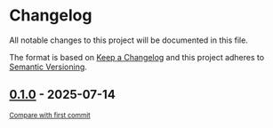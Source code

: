 # Changelog

All notable changes to this project will be documented in this file.

The format is based on [Keep a Changelog](http://keepachangelog.com/en/1.0.0/)
and this project adheres to [Semantic Versioning](http://semver.org/spec/v2.0.0.html).

<!-- insertion marker -->
## [0.1.0](https://github.com/tsypuk/aws-news/releases/tag/0.1.0) - 2025-07-14

<small>[Compare with first commit](https://github.com/tsypuk/aws-news/compare/93ff3094e79adb39a06385cfda67fd2620d3969b...0.1.0)</small>


